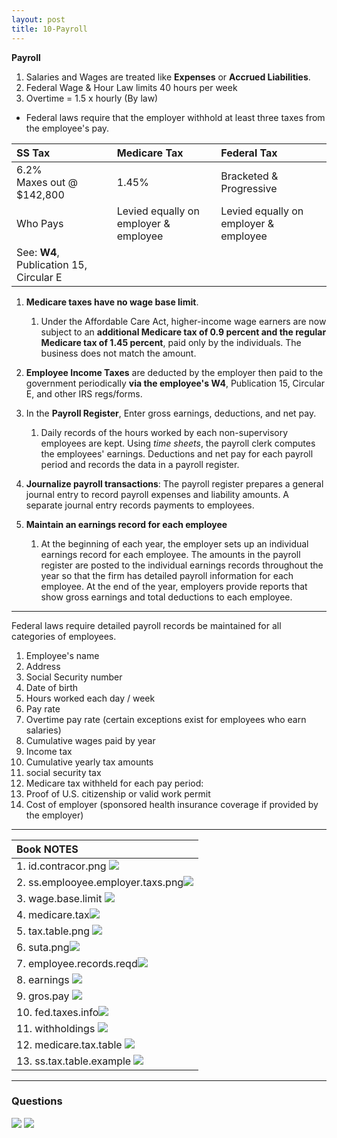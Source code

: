 ```yaml
---
layout: post
title: 10-Payroll
--- 
```



**Payroll**

1. Salaries and Wages are treated like **Expenses** or **Accrued Liabilities**.
2. Federal Wage & Hour Law limits 40 hours per week
3. Overtime = 1.5 x hourly (By law)

- Federal laws require that the employer withhold at least three taxes from the employee's pay.

|SS Tax|Medicare Tax|Federal Tax|
|:-|:-|:-|
|6.2%<br>Maxes out @ $142,800|1.45%|Bracketed & Progressive|
|Who Pays|Levied equally on employer & employee|Levied equally on employer & employee|
|See: **W4**, Publication 15, Circular E|

1. **Medicare taxes have no wage base limit**. 
   1. Under the Affordable Care Act, higher-income wage earners are now subject to an **additional Medicare tax of 0.9 percent and the regular Medicare tax of 1.45 percent**, paid only by the individuals. The business does not match the amount.

2. **Employee Income Taxes** are deducted by the employer then paid to the government periodically **via the employee's W4**, Publication 15, Circular E, and other IRS regs/forms.

3. In the **Payroll Register**, Enter gross earnings, deductions, and net pay. 
   1. Daily records of the hours worked by each non-supervisory employees are kept. Using *time sheets*, the payroll clerk computes the employees' earnings. Deductions and net pay for each payroll period and records the data in a payroll register.

4. **Journalize payroll transactions**: The payroll register prepares a general journal entry to record payroll expenses and liability amounts. A separate journal entry records payments to employees.

5. **Maintain an earnings record for each employee** 
   1. At the beginning of each year, the employer sets up an individual earnings record for each employee. The amounts in the payroll register are posted to the individual earnings records throughout the year so that the firm has detailed payroll information for each employee. At the end of the year, employers provide reports that show gross earnings and total deductions to each employee.

---

Federal laws require detailed payroll records be maintained for all categories of employees. 

1. Employee's name 
2. Address 
3. Social Security number
4. Date of birth 
5. Hours worked each day / week 
6. Pay rate
7. Overtime pay rate (certain exceptions exist for employees who earn salaries)
8. Cumulative wages paid by year
9. Income tax
10. Cumulative yearly tax amounts
11. social security tax  
12. Medicare tax withheld for each pay period:
13. Proof of U.S. citizenship or valid work permit
14. Cost of employer (sponsored health insurance coverage if provided by the employer)

---

|Book NOTES|
|:-|
|1. id.contracor.png ![](/assets/mc-graw-accounting-course/chap10.payroll/1.id.contracor.png)|
|2. ss.emplooyee.employer.taxs.png![](/assets/mc-graw-accounting-course/chap10.payroll/2.ss.emplooyee.employer.taxs.png)|
|3. wage.base.limit ![](/assets/mc-graw-accounting-course/chap10.payroll/2.wage.base.limit.png)|
|4. medicare.tax![](/assets/mc-graw-accounting-course/chap10.payroll/4.medicare.tax.png)|
|5. tax.table.png ![](/assets/mc-graw-accounting-course/chap10.payroll/5.tax.table.png)|
|6. suta.png![](/assets/mc-graw-accounting-course/chap10.payroll/6.suta.png)|
|7. employee.records.reqd![](/assets/mc-graw-accounting-course/chap10.payroll/7.employee.records.reqd.png)|
|8. earnings ![](/assets/mc-graw-accounting-course/chap10.payroll/8.earnings.png)|
|9.  gros.pay ![](/assets/mc-graw-accounting-course/chap10.payroll/9.gros.pay.png)|
|10. fed.taxes.info![](/assets/mc-graw-accounting-course/chap10.payroll/11.fed.taxes.info.png)|
|11. withholdings ![](/assets/mc-graw-accounting-course/chap10.payroll/12.withholdings.png)|
|12. medicare.tax.table ![](/assets/mc-graw-accounting-course/chap10.payroll/medicare.tax.table.png)|
|13. ss.tax.table.example ![](/assets/mc-graw-accounting-course/chap10.payroll/ss.tax.table.example.png)|

---

### Questions

![](/assets/mc-graw-accounting-course/chap10.payroll/c%20hap10.section1a.q.png)
![](/assets/mc-graw-accounting-course/chap10.payroll/chap10.sectiojn1b.q.png)